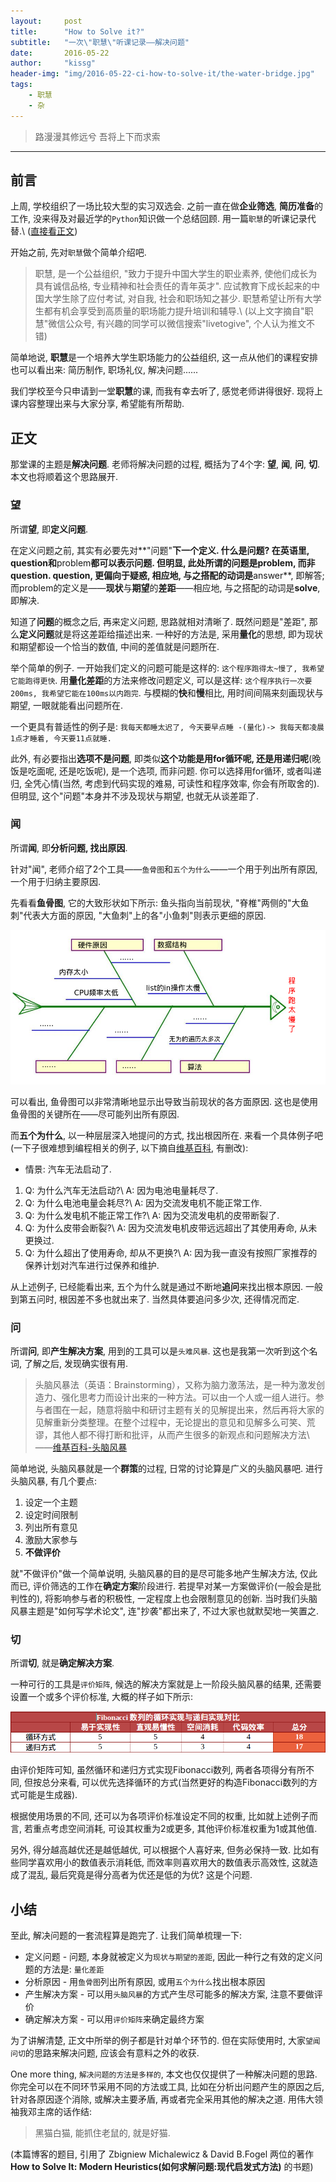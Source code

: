 ```yaml
---
layout:	    post
title:      "How to Solve it?"
subtitle:   "一次\"职慧\"听课记录——解决问题"
date:       2016-05-22
author:     "kissg"
header-img: "img/2016-05-22-ci-how-to-solve-it/the-water-bridge.jpg"
tags:
    - 职慧
    - 杂
---
```


> 路漫漫其修远兮 吾将上下而求索

----

## 前言

上周, 学校组织了一场比较大型的实习双选会. 之前一直在做**企业筛选**, **简历准备**的工作, 没来得及对最近学的`Python`知识做一个总结回顾. 用一篇`职慧`的听课记录代替.\\
([直接看正文](#content))

开始之前, 先对`职慧`做个简单介绍吧.

> 职慧, 是一个公益组织, "致力于提升中国大学生的职业素养, 使他们成长为具有诚信品格, 专业精神和社会责任的青年英才". 应试教育下成长起来的中国大学生除了应付考试, 对自我, 社会和职场知之甚少. 职慧希望让所有大学生都有机会享受到高质量的职场能力提升培训和辅导.\\
(以上文字摘自"职慧"微信公众号, 有兴趣的同学可以微信搜索"livetogive", 个人认为推文不错)

简单地说, **职慧**是一个培养大学生职场能力的公益组织, 这一点从他们的课程安排也可以看出来: 简历制作, 职场礼仪, 解决问题......

我们学校至今只申请到一堂**职慧**的课, 而我有幸去听了, 感觉老师讲得很好. 现将上课内容整理出来与大家分享, 希望能有所帮助.

<p id="content"></p>

## 正文

那堂课的主题是**解决问题**. 老师将解决问题的过程, 概括为了4个字: **望**, **闻**, **问**, **切**. 本文也将顺着这个思路展开.

### 望

所谓**望**, 即**定义问题**.

在定义问题之前, 其实有必要先对**"问题"**下一个定义. 什么是问题? 在英语里, **question**和**problem**都可以表示问题. 但明显, 此处所谓的问题是problem, 而非question. question, 更偏向于疑惑, 相应地, 与之搭配的动词是**answer**, 即解答; 而problem的定义是——**现状**与**期望**的**差距**——相应地, 与之搭配的动词是**solve**, 即解决.

知道了**问题**的概念之后, 再来定义问题, 思路就相对清晰了. 既然问题是"差距", 那么**定义问题**就是将这差距给描述出来. 一种好的方法是, 采用**量化**的思想, 即为现状和期望都设一个恰当的数值, 中间的差值就是问题所在.

举个简单的例子. 一开始我们定义的问题可能是这样的: `这个程序跑得太~慢了, 我希望它能跑得更快`. 用**量化差距**的方法来修改问题定义, 可以是这样: `这个程序执行一次要200ms, 我希望它能在100ms以内跑完`. 与模糊的**快**和**慢**相比, 用时间间隔来刻画现状与期望, 一眼就能看出问题所在.

一个更具有普适性的例子是: `我每天都睡太迟了, 今天要早点睡 -(量化)-> 我每天都凌晨1点才睡着, 今天要11点就睡.`

此外, 有必要指出**选项不是问题**, 即类似**这个功能是用for循环呢, 还是用递归呢**(晚饭是吃面呢, 还是吃饭呢), 是一个选项, 而非问题. 你可以选择用for循环, 或者叫递归, 全凭心情(当然, 考虑到代码实现的难易, 可读性和程序效率, 你会有所取舍的). 但明显, 这个"问题"本身并不涉及现状与期望, 也就无从谈差距了.

### 闻

所谓**闻**, 即**分析问题, 找出原因**.

针对"闻", 老师介绍了2个工具——`鱼骨图`和`五个为什么`——一个用于列出所有原因, 一个用于归纳主要原因.

先看看**鱼骨图**, 它的大致形状如下所示: 鱼头指向当前现状, "脊椎"两侧的"大鱼刺"代表大方面的原因, "大鱼刺"上的各"小鱼刺"则表示更细的原因.

![鱼骨图](/img/2016-05-22-ci-how-to-solve-it/fish-bone.png)

可以看出, 鱼骨图可以非常清晰地显示出导致当前现状的各方面原因. 这也是使用鱼骨图的关键所在——尽可能列出所有原因.

而**五个为什么**, 以一种层层深入地提问的方式, 找出根因所在. 来看一个具体例子吧(一下子很难想到编程相关的例子, 以下摘自[维基百科](https://zh.wikipedia.org/wiki/%E4%BA%94%E4%B8%AA%E4%B8%BA%E4%BB%80%E4%B9%88), 有删改):

- 情景: 汽车无法启动了.
 1. Q: 为什么汽车无法启动?\\
 A: 因为电池电量耗尽了.
 2. Q: 为什么电池电量会耗尽?\\
 A: 因为交流发电机不能正常工作.
 3. Q: 为什么发电机不能正常工作?\\
 A: 因为交流发电机的皮带断裂了.
 4. Q: 为什么皮带会断裂?\\
 A: 因为交流发电机皮带远远超出了其使用寿命, 从未更换过.
 5. Q: 为什么超出了使用寿命, 却从不更换?\\
 A: 因为我一直没有按照厂家推荐的保养计划对汽车进行过保养和维护.

从上述例子, 已经能看出来, 五个为什么就是通过不断地**追问**来找出根本原因. 一般到第五问时, 根因差不多也就出来了. 当然具体要追问多少次, 还得情况而定.

### 问

所谓**问**, 即**产生解决方案**, 用到的工具可以是`头难风暴`. 这也是我第一次听到这个名词, 了解之后, 发现确实很有用.

> 头脑风暴法（英语：Brainstorming），又称为脑力激荡法，是一种为激发创造力、强化思考力而设计出来的一种方法。可以由一个人或一组人进行。参与者围在一起，随意将脑中和研讨主题有关的见解提出来，然后再将大家的见解重新分类整理。在整个过程中，无论提出的意见和见解多么可笑、荒谬，其他人都不得打断和批评，从而产生很多的新观点和问题解决方法\\
——[维基百科-头脑风暴](https://zh.wikipedia.org/wiki/%E8%85%A6%E5%8A%9B%E6%BF%80%E7%9B%AA%E6%B3%95)

简单地说, 头脑风暴就是一个**群策**的过程, 日常的讨论算是广义的头脑风暴吧. 进行头脑风暴, 有几个要点:

1. 设定一个主题
2. 设定时间限制
3. 列出所有意见
4. 激励大家参与
5. **不做评价**

就"不做评价"做一个简单说明, 头脑风暴的目的是尽可能多地产生解决方法, 仅此而已, 评价筛选的工作在**确定方案**阶段进行. 若提早对某一方案做评价(一般会是批判性的), 将影响参与者的积极性, 一定程度上也会限制意见的创新. 当时我们头脑风暴主题是"如何写学术论文", 连"抄袭"都出来了, 不过大家也就默契地一笑置之.

### 切

所谓**切**, 就是**确定解决方案**.

一种可行的工具是`评价矩阵`, 候选的解决方案就是上一阶段头脑风暴的结果, 还需要设置一个或多个评价标准, 大概的样子如下所示:

![Fibonacci number in recursion and loop](/img/2016-05-22-ci-how-to-solve-it/recursion-loop.png)

由评价矩阵可知, 虽然循环和递归方式实现Fibonacci数列, 两者各项得分有所不同, 但按总分来看, 可以优先选择循环的方式(当然更好的构造Fibonacci数列的方式可能是生成器).

根据使用场景的不同, 还可以为各项评价标准设定不同的权重, 比如就上述例子而言, 若重点考虑空间消耗, 可设其权重为2或更多, 其他评价标准权重为1或其他值.

另外, 得分越高越优还是越低越优, 可以根据个人喜好来, 但务必保持一致. 比如有些同学喜欢用小的数值表示消耗低, 而效率则喜欢用大的数值表示高效性, 这就造成了混乱, 最后究竟是得分高者为优还是低的为优? 这是个问题.

## 小结

至此, 解决问题的一套流程算是跑完了. 让我们简单梳理一下:

- 定义问题 - 问题, 本身就被定义为`现状与期望的差距`, 因此一种行之有效的定义问题的方法是: `量化差距`
- 分析原因 - 用`鱼骨图`列出所有原因, 或用`五个为什么`找出根本原因
- 产生解决方案 - 可以用`头脑风暴`的方式产生尽可能多的解决方案, 注意不要做评价
- 确定解决方案 - 可以用`评价矩阵`来确定最终方案

为了讲解清楚, 正文中所举的例子都是针对单个环节的. 但在实际使用时, 大家`望闻问切`的思路来解决问题, 应该会有意料之外的收获.

One more thing, `解决问题的方法是多样的`, 本文也仅仅提供了一种解决问题的思路. 你完全可以在不同环节采用不同的方法或工具, 比如在分析出问题产生的原因之后, 针对各原因逐个消除, 或解决主要矛盾, 再或者完全采用其他的解决之道. 用伟大领袖我邓主席的话作结:

> 黑猫白猫, 能抓住老鼠的, 就是好猫.

(本篇博客的题目, 引用了 Zbigniew Michalewicz & David B.Fogel 两位的著作**How to Solve It: Modern Heuristics(如何求解问题:现代启发式方法)** 的书题)
